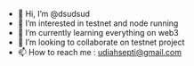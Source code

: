 - 👋 Hi, I’m @dsudsud
- 👀 I’m interested in testnet and node running
- 🌱 I’m currently learning everything on web3 
- 💞️ I’m looking to collaborate on testnet project
- 📫 How to reach me : udiahsepti@gmail.com

<!---
dsudsud/dsudsud is a ✨ special ✨ repository because its `README.md` (this file) appears on your GitHub profile.
You can click the Preview link to take a look at your changes.
--->
